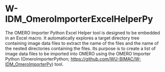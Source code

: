 # W-IDM_OmeroImporterExcelHelperPy
The OMERO Importer Python Excel Helper tool is designed to be embedded in an Excel macro. It automatically explores a target directory tree containing image data files to extract the name of the files and the name of the nested directories containing the files.
Its purpose is to create a list of image data files to be imported into OMERO using the OMERO Importer Python (OmeroImporterPython; https://github.com/WU-BIMAC/W-IDM_OmeroImporterPy) tool.

